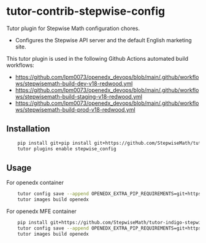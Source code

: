 # tutor-contrib-stepwise-config

Tutor plugin for Stepwise Math configuration chores.

- Configures the Stepwise API server and the default English marketing site.

This tutor plugin is used in the following Github Actions automated build workflows:

- https://github.com/lpm0073/openedx_devops/blob/main/.github/workflows/stepwisemath-build-dev-v18-redwood.yml
- https://github.com/lpm0073/openedx_devops/blob/main/.github/workflows/stepwisemath-build-staging-v18-redwood.yml
- https://github.com/lpm0073/openedx_devops/blob/main/.github/workflows/stepwisemath-build-prod-v18-redwood.yml

## Installation

```bash
    pip install git+pip install git+https://github.com/StepwiseMath/tutor-contrib-stepwise-config@open-release/redwood.master
    tutor plugins enable stepwise_config
```

## Usage

For openedx container

```bash
    tutor config save --append OPENEDX_EXTRA_PIP_REQUIREMENTS=git+https://github.com/QueriumCorp/swpwrxblock@open-release/redwood.master
    tutor images build openedx
```

For openedx MFE container

```bash
    pip install git+https://github.com/StepwiseMath/tutor-indigo-stepwisemath@open-release/redwood.master
    tutor config save --append OPENEDX_EXTRA_PIP_REQUIREMENTS=git+https://github.com/QueriumCorp/swpwrxblock@open-release/redwood.master
    tutor images build openedx
```
